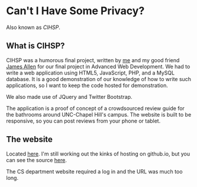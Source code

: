Can't I Have Some Privacy?
======================
Also known as *CIHSP*. 

## What is CIHSP?

CIHSP was a humorous final project, written by [me](http://github.com/jlmartin9) and my good friend [James Allen](http://github.com/jjallen37) for our final project in Advanced Web Development. We had to write a web application using HTML5, JavaScript, PHP, and a MySQL database. It is a good demonstration of our knowledge of how to write such applications, so I want to keep the code hosted for demonstration.

We also made use of JQuery and Twitter Bootstrap.

The application is a proof of concept of a crowdsourced review guide for the bathrooms around UNC-Chapel Hill's campus. The website is built to be responsive, so you can post reviews from your phone or tablet. 

## The website

Located [here](http://cihsp.github.io). I'm still working out the kinks of hosting on github.io, but you can see the source [here](http://github.com/cihsp/cihsp.github.io).

The CS department website required a log in and the URL was much too long.

